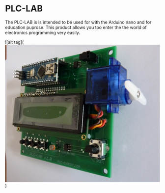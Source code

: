 # PLC-LAB
The PLC-LAB is is intended to be used for with the Arduino nano and for education puprose. This product allows you too enter the the world of electronics programming very easily. 

![alt tag](![alt tag](/plclab.jpg))



